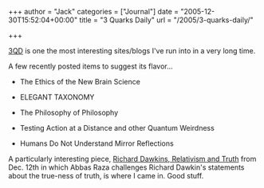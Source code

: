+++
author = "Jack"
categories = ["Journal"]
date = "2005-12-30T15:52:04+00:00"
title = "3 Quarks Daily"
url = "/2005/3-quarks-daily/"

+++

[3QD](<http://www.3quarksdaily.com/>) is one the most interesting sites/blogs I've run into in a very long time. 

A few recently posted items to suggest its flavor&#8230; 

* The Ethics of the New Brain Science 

* ELEGANT TAXONOMY 

* The Philosophy of Philosophy 

* Testing Action at a Distance and other Quantum Weirdness 

* Humans Do Not Understand Mirror Reflections 

A particularly interesting piece, [Richard Dawkins, Relativism and Truth](<http://3quarksdaily.blogs.com/3quarksdaily/2005/12/richard_dawkins.html>) from Dec. 12th in which Abbas Raza challenges Richard Dawkin's statements about the true-ness of truth, is where I came in. Good stuff.